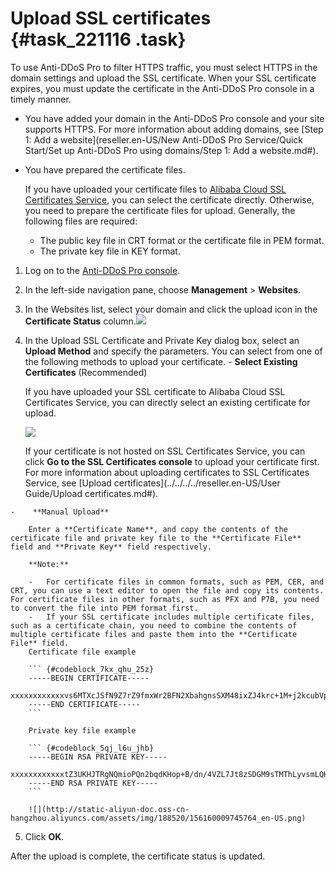 # Upload SSL certificates {#task_221116 .task}

To use Anti-DDoS Pro to filter HTTPS traffic, you must select HTTPS in the domain settings and upload the SSL certificate. When your SSL certificate expires, you must update the certificate in the Anti-DDoS Pro console in a timely manner.

-   You have added your domain in the Anti-DDoS Pro console and your site supports HTTPS. For more information about adding domains, see [Step 1: Add a website](reseller.en-US/New Anti-DDoS Pro Service/Quick Start/Set up Anti-DDoS Pro using domains/Step 1: Add a website.md#).
-   You have prepared the certificate files.

    If you have uploaded your certificate files to [Alibaba Cloud SSL Certificates Service](https://partners-yundunnext.console.aliyun.com/?p=casnext), you can select the certificate directly. Otherwise, you need to prepare the certificate files for upload. Generally, the following files are required:

    -   The public key file in CRT format or the certificate file in PEM format.
    -   The private key file in KEY format.

1.   Log on to the [Anti-DDoS Pro console](https://partners-yundunnext.console.aliyun.com/?p=ddoscoo). 
2.   In the left-side navigation pane, choose **Management** \> **Websites**. 
3.   In the Websites list, select your domain and click the upload icon in the **Certificate Status** column.![](http://static-aliyun-doc.oss-cn-hangzhou.aliyuncs.com/assets/img/188520/156160009645762_en-US.png)

  
4.   In the Upload SSL Certificate and Private Key dialog box, select an **Upload Method** and specify the parameters. You can select from one of the following methods to upload your certificate. 
    -    **Select Existing Certificates** \(Recommended\)

        If you have uploaded your SSL certificate to Alibaba Cloud SSL Certificates Service, you can directly select an existing certificate for upload.

        ![](http://static-aliyun-doc.oss-cn-hangzhou.aliyuncs.com/assets/img/188520/156160009745763_en-US.png)

        If your certificate is not hosted on SSL Certificates Service, you can click **Go to the SSL Certificates console** to upload your certificate first. For more information about uploading certificates to SSL Certificates Service, see [Upload certificates](../../../../reseller.en-US/User Guide/Upload certificates.md#).

    -    **Manual Upload** 

        Enter a **Certificate Name**, and copy the contents of the certificate file and private key file to the **Certificate File** field and **Private Key** field respectively.

        **Note:** 

        -   For certificate files in common formats, such as PEM, CER, and CRT, you can use a text editor to open the file and copy its contents. For certificate files in other formats, such as PFX and P7B, you need to convert the file into PEM format first.
        -   If your SSL certificate includes multiple certificate files, such as a certificate chain, you need to combine the contents of multiple certificate files and paste them into the **Certificate File** field.
        Certificate file example

        ``` {#codeblock_7kx_qhu_25z}
        -----BEGIN CERTIFICATE----- 
        xxxxxxxxxxxxvs6MTXcJSfN9Z7rZ9fmxWr2BFN2XbahgnsSXM48ixZJ4krc+1M+j2kcubVpsE2cgHdj4v8H6jUz9Ji4mr7vMNS6dXv8PUkl/qoDeNGCNdyTS5NIL5ir+g92cL8IGOkjgvhlqt9vc65Cgb4mL+n5+DV9uOyTZTW/MojmlgfUekC2xiXa54nxJf17Y1TADGSbyJbsC0Q9nIrHsPl8YKkvRWvIAqYxXZ7wRwWWmv4TMxFhWRiNY7yZIo2ZUhl02SIDNggIEeg==
        -----END CERTIFICATE-----
        ```

        Private key file example

        ``` {#codeblock_5qj_l6u_jhb}
        -----BEGIN RSA PRIVATE KEY-----
        xxxxxxxxxxxxtZ3UKHJTRgNQmioPQn2bqdKHop+B/dn/4VZL7Jt8zSDGM9sTMThLyvsmLQKBgQCr+ujntC1kN6pGBj2Fw2l/EA/W3rYEce2tyhjgmG7rZ+A/jVE9fld5sQra6ZdwBcQJaiygoIYoaMF2EjRwc0qwHaluq0C15f6ujSoHh2e+D5zdmkTg/3NKNjqNv6xA2gYpinVDzFdZ9Zujxvuh9o4Vqf0YF8bv5UK5G04RtKadOw==
        -----END RSA PRIVATE KEY-----
        ```

        ![](http://static-aliyun-doc.oss-cn-hangzhou.aliyuncs.com/assets/img/188520/156160009745764_en-US.png)

5.   Click **OK**. 

After the upload is complete, the certificate status is updated.


